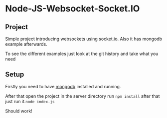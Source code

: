 # Node-JS-Websocket-Socket.IO
<h2>Project</h2>
Simple project introducing websockets using socket.io.
Also it has mongodb example afterwards.

To see the different examples just look at the git history and take what you need

<h2>Setup</h2>
<p>Firstly you need to have <a href="https://www.mongodb.com/try/download/community">mongodb</a> installed and running.</p>
<p>After that open the project in the server directory run <code>npm install</code> after that just run it.<code>node index.js</code></p>
Should work!
